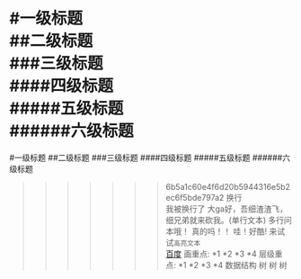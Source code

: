 #一级标题           
##二级标题          
###三级标题<br>
####四级标题<br>
#####五级标题<br>
######六级标题<br>
=======
#一级标题
##二级标题
###三级标题
####四级标题
#####五级标题
######六级标题
>>>>>>> 6b5a1c60e4f6d20b5944316e5b2ec6f5bde797a2
换行<br>我被换行了
大ga好，吾细渣渣飞，细兄弟就来砍我。(单行文本)
        多行问本哦！
        真的吗！！
        哇！好酷!
来试试`高亮文本`<br>
[百度](http://www.baidu.com)
画重点:
*1
*2
*3
*4
层级重点:
*1
    *2
        *3
        *4
数据结构
>树
>>树
>>>树
